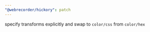 ```yaml
---
"@webrecorder/hickory": patch
---
```


specify transforms explicitly and swap to `color/css` from `color/hex`
